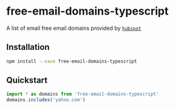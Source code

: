 # free-email-domains-typescript

A list of email free email domains provided by [`hubspot`](https://knowledge.hubspot.com/forms/what-domains-are-blocked-when-using-the-forms-email-domains-to-block-feature)

## Installation

```bash
npm install --save free-email-domains-typescript
```

## Quickstart

```js
import * as domains from 'free-email-domains-typescript'
domains.includes('yahoo.com')
```
